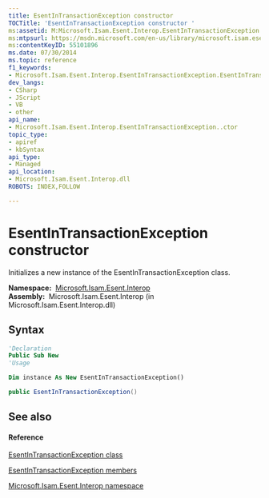 ```yaml
---
title: EsentInTransactionException constructor 
TOCTitle: 'EsentInTransactionException constructor '
ms:assetid: M:Microsoft.Isam.Esent.Interop.EsentInTransactionException.#ctor
ms:mtpsurl: https://msdn.microsoft.com/en-us/library/microsoft.isam.esent.interop.esentintransactionexception.esentintransactionexception(v=EXCHG.10)
ms:contentKeyID: 55101896
ms.date: 07/30/2014
ms.topic: reference
f1_keywords:
- Microsoft.Isam.Esent.Interop.EsentInTransactionException.EsentInTransactionException
dev_langs:
- CSharp
- JScript
- VB
- other
api_name: 
- Microsoft.Isam.Esent.Interop.EsentInTransactionException..ctor
topic_type: 
- apiref
- kbSyntax
api_type: 
- Managed
api_location: 
- Microsoft.Isam.Esent.Interop.dll
ROBOTS: INDEX,FOLLOW

---
```


# EsentInTransactionException constructor

Initializes a new instance of the EsentInTransactionException class.

**Namespace:**  [Microsoft.Isam.Esent.Interop](hh596136\(v=exchg.10\).md)  
**Assembly:**  Microsoft.Isam.Esent.Interop (in Microsoft.Isam.Esent.Interop.dll)

## Syntax

``` vb
'Declaration
Public Sub New
'Usage

Dim instance As New EsentInTransactionException()
```

``` csharp
public EsentInTransactionException()
```

## See also

#### Reference

[EsentInTransactionException class](dn319457\(v=exchg.10\).md)

[EsentInTransactionException members](dn319400\(v=exchg.10\).md)

[Microsoft.Isam.Esent.Interop namespace](hh596136\(v=exchg.10\).md)

